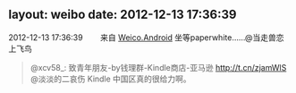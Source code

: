 layout: weibo
date: 2012-12-13 17:36:39
---
<meta name="referrer" content="no-referrer" />

2012-12-13 17:36:39  &nbsp;&nbsp;&nbsp;&nbsp;&nbsp;&nbsp; 来自 <a href="http://app.weibo.com/t/feed/l4RWD" rel="nofollow">Weico.Android</a>
坐等paperwhite……@当走兽恋上飞鸟 
>  @xcv58_: 致青年朋友-by钱理群-Kindle商店-亚马逊 http://t.cn/zjamWlS  @淡淡的二哀伤  Kindle 中国区真的很给力啊。 ​​​
